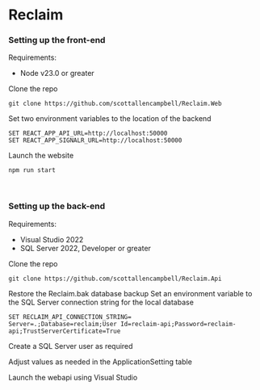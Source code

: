 # Reclaim

### Setting up the front-end

Requirements:
- Node v23.0 or greater
  
Clone the repo
```
git clone https://github.com/scottallencampbell/Reclaim.Web
```
Set two environment variables to the location of the backend
```
SET REACT_APP_API_URL=http://localhost:50000
SET REACT_APP_SIGNALR_URL=http://localhost:50000
```
Launch the website
```
npm run start
```

<br>

### Setting up the back-end
  
Requirements:
- Visual Studio 2022
- SQL Server 2022, Developer or greater
    
Clone the repo 
```
git clone https://github.com/scottallencampbell/Reclaim.Api
```
Restore the Reclaim.bak database backup
Set an environment variable to the SQL Server connection string for the local database
```
SET RECLAIM_API_CONNECTION_STRING=
Server=.;Database=reclaim;User Id=reclaim-api;Password=reclaim-api;TrustServerCertificate=True
```
Create a SQL Server user as required  

Adjust values as needed in the ApplicationSetting table

Launch the webapi using Visual Studio
